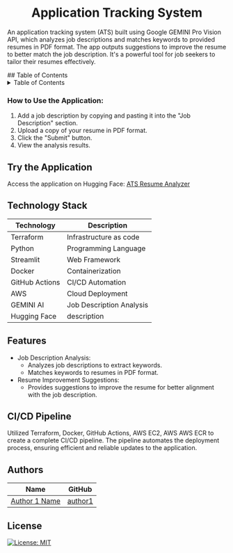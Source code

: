 <h1 align="center"> Application Tracking System</h1>
<p align="center">

An application tracking system (ATS) built using Google GEMINI Pro Vision API, which analyzes job descriptions and matches keywords to provided resumes in PDF format. The app outputs suggestions to improve the resume to better match the job description. It's a powerful tool for job seekers to tailor their resumes effectively.
</p>
## Table of Contents

<details>
<summary>Table of Contents</summary>

- [Description](#description)
  - [Table of Contents](#table-of-contents)
  - [Try the Application](#try-the-application)
  - [Technology Stack](#technology-stack)
  - [Features](#features)
  - [CI/CD Pipeline](#cicd-pipeline)
  - [Authors](#authors)
- [License](#license)

</details>

### How to Use the Application:

1. Add a job description by copying and pasting it into the "Job Description" section.
2. Upload a copy of your resume in PDF format.
3. Click the "Submit" button.
4. View the analysis results.

## Try the Application

Access the application on Hugging Face: [ATS Resume Analyzer](#)

## Technology Stack

| Technology | Description                 |
| ---------- | --------------------------- |
| Terraform  | Infrastructure as code      |
| Python     | Programming Language        |
| Streamlit  | Web Framework               |
| Docker     | Containerization            |
| GitHub Actions | CI/CD Automation        |
| AWS        | Cloud Deployment            |
| GEMINI AI  | Job Description Analysis    |
| Hugging Face  | description   |

## Features

- Job Description Analysis:
  - Analyzes job descriptions to extract keywords.
  - Matches keywords to resumes in PDF format.
- Resume Improvement Suggestions:
  - Provides suggestions to improve the resume for better alignment with the job description.
  
## CI/CD Pipeline

Utilized Terraform, Docker, GitHub Actions, AWS EC2, AWS AWS ECR to create a complete CI/CD pipeline. The pipeline automates the deployment process, ensuring efficient and reliable updates to the application.


## Authors

| Name           | GitHub                                      |
| -------------- | ------------------------------------------- |
| [Author 1 Name](https://github.com/author1) | [author1](https://github.com/author1) |

## License

[![License: MIT](https://img.shields.io/badge/License-MIT-yellow.svg)](https://opensource.org/licenses/MIT)
